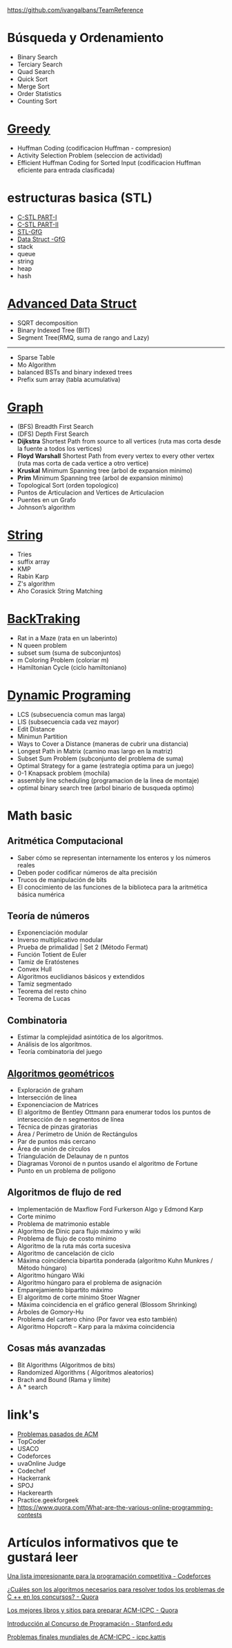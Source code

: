 <https://github.com/ivangalbans/TeamReference>

# Búsqueda y Ordenamiento

- Binary Search
- Terciary Search
- Quad Search
- Quick Sort
- Merge Sort
- Order Statistics
- Counting Sort

# [Greedy](https://www.geeksforgeeks.org/fundamentals-of-algorithms/#GreedyAlgorithms)

- Huffman Coding (codificacion Huffman - compresion)
- Activity Selection Problem (seleccion de actividad)
- Efficient Huffman Coding for Sorted Input (codificacion Huffman eficiente para entrada clasificada)

# estructuras basica (STL)

- [C-STL PART-I](https://www.topcoder.com/community/data-science/data-science-tutorials/power-up-c-with-the-standard-template-library-part-1/)
- [C-STL PART-II](https://www.topcoder.com/community/data-science/data-science-tutorials/power-up-c-with-the-standard-template-library-part-2/)
- [STL-GfG](https://www.geeksforgeeks.org/c-magicians-stl-algorithms/)
- [Data Struct -GfG](https://www.geeksforgeeks.org/data-structures/)
- stack
- queue
- string
- heap
- hash

# [Advanced Data Struct](https://www.geeksforgeeks.org/category/advanced-data-structure/)

- SQRT decomposition
- Binary Indexed Tree (BIT)
- Segment Tree(RMQ, suma de rango and Lazy)

---

- Sparse Table
- Mo Algorithm
- balanced BSTs and binary indexed trees
- Prefix sum array (tabla acumulativa)

# [Graph](http://www.test.geeksforgeeks.org/category/graph/)

- (BFS) Breadth First Search
- (DFS) Depth First Search
- **Dijkstra** Shortest Path from source to all vertices (ruta mas corta desde la fuente a todos los vertices)
- **Floyd Warshall** Shortest Path from every vertex to every other vertex (ruta mas corta de cada vertice a otro vertice)
- **Kruskal** Minimum Spanning tree (arbol de expansion minimo)
- **Prim** Minimum Spanning tree (arbol de expansion minimo)
- Topological Sort (orden topologico)
- Puntos de Articulacion and Vertices de Articulacion
- Puentes en un Grafo
- Johnson’s algorithm

# [String](https://www.geeksforgeeks.org/c-string-class-and-its-applications/)

- Tries
- suffix array
- KMP
- Rabin Karp
- Z's algorithm
- Aho Corasick String Matching

# [BackTraking](https://www.geeksforgeeks.org/fundamentals-of-algorithms/#Backtracking)

- Rat in a Maze  (rata en un laberinto)
- N queen problem
- subset sum (suma de subconjuntos)
- m Coloring Problem (coloriar m)
- Hamiltonian Cycle (ciclo hamiltoniano)

# [Dynamic Programing](https://www.geeksforgeeks.org/tag/dynamic-programming/)

- LCS (subsecuencia comun mas larga)
- LIS (subsecuencia cada vez mayor)
- Edit Distance
- Minimun Partition
- Ways to Cover a Distance (maneras de cubrir una distancia)
- Longest Path in Matrix (camino mas largo en la matriz)
- Subset Sum Problem (subconjunto del problema de suma)
- Optimal Strategy for a game (estrategia optima para un juego)
- 0-1 Knapsack problem (mochila)
- assembly line scheduling (programacion de la linea de montaje)
- optimal binary search tree (arbol binario de busqueda optimo)

# Math basic

## Aritmética Computacional

- Saber cómo se representan internamente los enteros y los números reales
- Deben poder codificar números de alta precisión
- Trucos de manipulación de bits
- El conocimiento de las funciones de la biblioteca para la aritmética básica numérica

## Teoría de números

- Exponenciación modular
- Inverso multiplicativo modular
- Prueba de primalidad | Set 2 (Método Fermat)
- Función Totient de Euler
- Tamiz de Eratóstenes
- Convex Hull
- Algoritmos euclidianos básicos y extendidos
- Tamiz segmentado
- Teorema del resto chino
- Teorema de Lucas

## Combinatoria

- Estimar la complejidad asintótica de los algoritmos.
- Análisis de los algoritmos.
- Teoría combinatoria del juego

## [Algoritmos geométricos](https://www.geeksforgeeks.org/tag/geometric-algorithms/)

- Exploración de graham
- Intersección de línea
- Exponenciacion de Matrices
- El algoritmo de Bentley Ottmann para enumerar todos los puntos de intersección de n segmentos de línea
- Técnica de pinzas giratorias
- Área / Perímetro de Unión de Rectángulos
- Par de puntos más cercano
- Área de unión de círculos
- Triangulación de Delaunay de n puntos
- Diagramas Voronoi de n puntos usando el algoritmo de Fortune
- Punto en un problema de polígono

## Algoritmos de flujo de red

- Implementación de Maxflow Ford Furkerson Algo y Edmond Karp
- Corte minimo
- Problema de matrimonio estable
- Algoritmo de Dinic para flujo máximo y wiki
- Problema de flujo de costo mínimo
- Algoritmo de la ruta más corta sucesiva
- Algoritmo de cancelación de ciclo
- Máxima coincidencia bipartita ponderada (algoritmo Kuhn Munkres / Método húngaro)
- Algoritmo húngaro Wiki
- Algoritmo húngaro para el problema de asignación
- Emparejamiento bipartito máximo
- El algoritmo de corte mínimo Stoer Wagner
- Máxima coincidencia en el gráfico general (Blossom Shrinking)
- Árboles de Gomory-Hu
- Problema del cartero chino (Por favor vea esto también)
- Algoritmo Hopcroft – Karp para la máxima coincidencia

## Cosas más avanzadas

- Bit Algorithms (Algoritmos de bits)
- Randomized Algorithms ( Algoritmos aleatorios)
- Brach and Bound (Rama y límite)
- A * search

# link's

- [Problemas pasados de ACM](https://icpc.baylor.edu/worldfinals/problems)
- TopCoder
- USACO
- Codeforces
- uvaOnline Judge
- Codechef
- Hackerrank
- SPOJ
- Hackerearth
- Practice.geekforgeek
- <https://www.quora.com/What-are-the-various-online-programming-contests>

# Artículos informativos que te gustará leer

[Una lista impresionante para la programación competitiva - Codeforces](http://codeforces.com/blog/entry/23054)

[¿Cuáles son los algoritmos necesarios para resolver todos los problemas de C ++ en los concursos? - Quora](https://www.quora.com/What-are-the-algorithms-required-to-solve-all-problems-using-C++-in-any-competitive-coding-contest)

[Los mejores libros y sitios para preparar ACM-ICPC - Quora](https://www.quora.com/What-are-the-best-websites-online-resources-books-etc-to-prepare-for-the-ACM-ICPC)

[Introducción al Concurso de Programación - Stanford.edu](http://web.stanford.edu/class/cs97si/)

[Problemas finales mundiales de ACM-ICPC - icpc.kattis](https://icpc.kattis.com/problems)
